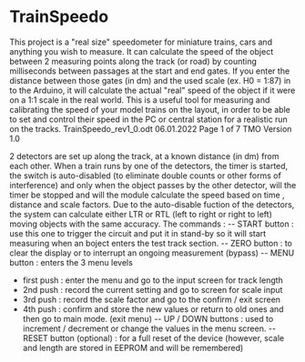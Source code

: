 # TrainSpeedo
This project is a "real size" speedometer for miniature trains, cars and anything you wish to measure.
It can calculate the speed of the object between 2 measuring points along the track (or road) by counting milliseconds between passages at the start and end gates. If you enter the distance between those gates (in dm) and the used scale (ex. H0 = 1:87) in to the Arduino, it will calculate the actual "real" speed of the object if it were on a 1:1 scale in the real world. This is a useful tool for measuring and calibrating the speed of your model trains on the layout, in order to be able to set and control their speed in the PC or central station for a realistic run on the tracks.
TrainSpeedo_rev1_0.odt 06.01.2022 Page 1 of 7 TMO Version 1.0
  
2 detectors are set up along the track, at a known distance (in dm) from each other. When a train runs by one of the detectors, the timer is started, the switch is auto-disabled (to eliminate double counts or other forms of interference) and only when the object passes by the other detector, will the timer be stopped and will the module calculate the speed based on time , distance and scale factors.
Due to the auto-disable fuction of the detectors, the system can calculate either LTR or RTL (left to right or right to left) moving objects with the same accuracy.
The commands :
-- START button : use this one to trigger the circuit and put it in stand-by so it will start measuring when an boject enters the test track section.
-- ZERO button : to clear the display or to interrupt an ongoing measurement (bypass) -- MENU button : enters the 3 menu levels
* first push : enter the menu and go to the input screen for track length
* 2nd push : record the current setting and go to screen for scale input
* 3rd push : record the scale factor and go to the confirm / exit screen
* 4th push : confirm and store the new values or return to old ones and then go to main mode. (exit menu)
-- UP / DOWN buttons : used to increment / decrement or change the values in the menu screen. -- RESET button (optional) : for a full reset of the device (however, scale and length are stored in
EEPROM and will be remembered)
